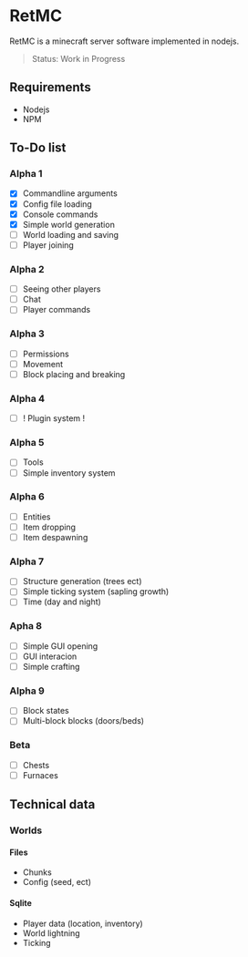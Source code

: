 # RetMC
RetMC is a minecraft server software implemented in nodejs.
> Status: Work in Progress

## Requirements
- Nodejs
- NPM

## To-Do list
### Alpha 1
- [x] Commandline arguments
- [x] Config file loading
- [x] Console commands
- [x] Simple world generation
- [ ] World loading and saving
- [ ] Player joining

### Alpha 2
- [ ] Seeing other players
- [ ] Chat
- [ ] Player commands

### Alpha 3
- [ ] Permissions
- [ ] Movement
- [ ] Block placing and breaking

### Alpha 4
- [ ] ! Plugin system !

### Alpha 5
- [ ] Tools
- [ ] Simple inventory system

### Alpha 6
- [ ] Entities
- [ ] Item dropping
- [ ] Item despawning

### Alpha 7
- [ ] Structure generation (trees ect)
- [ ] Simple ticking system (sapling growth)
- [ ] Time (day and night)

### Apha 8
- [ ] Simple GUI opening
- [ ] GUI interacion
- [ ] Simple crafting

### Alpha 9
- [ ] Block states
- [ ] Multi-block blocks (doors/beds)

### Beta
- [ ] Chests
- [ ] Furnaces

## Technical data
### Worlds
#### Files
- Chunks
- Config (seed, ect)
#### Sqlite
- Player data (location, inventory)
- World lightning
- Ticking
